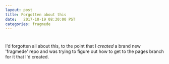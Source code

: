```yaml
---
layout: post
title: Forgotten about this
date:   2017-10-19 08:30:00 PST
categories: fragmede
---
```

#
I'd forgotten all about this, to the point that I *created* a brand new 'fragmede' repo and was trying to figure out how to get to the pages branch for it that I'd created.
